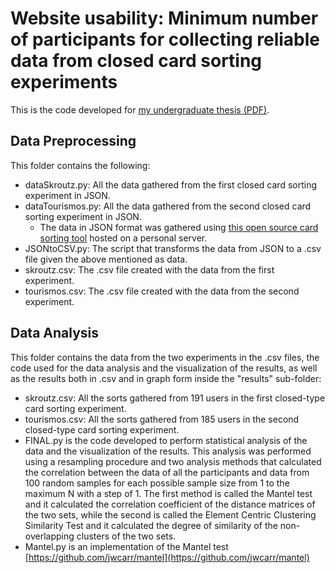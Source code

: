 # Website usability: Minimum number of participants for collecting reliable data from closed card sorting experiments

This is the code developed for [my undergraduate thesis (PDF)](https://ikee.lib.auth.gr/record/358314/files/Dougalis.pdf).

## Data Preprocessing

This folder contains the following:
- dataSkroutz.py: All the data gathered from the first closed card sorting experiment in JSON.
- dataTourismos.py: All the data gathered from the second closed card sorting experiment in JSON.
    - The data in JSON format was gathered using [this open source card sorting tool](https://github.com/indigane/cardsort) hosted on a personal server.
- JSONtoCSV.py: The script that transforms the data from JSON to a .csv file given the above mentioned as data.
- skroutz.csv: The .csv file created with the data from the first experiment.
- tourismos.csv: The .csv file created with the data from the second experiment.

## Data Analysis

This folder contains the data from the two experiments in the .csv files, the code used for the data analysis and the visualization of the results, as well as the results both in .csv and in graph form inside the "results" sub-folder:
- skroutz.csv: All the sorts gathered from 191 users in the first closed-type card sorting experiment.
- tourismos.csv: All the sorts gathered from 185 users in the second closed-type card sorting experiment.
- FINAL.py is the code developed to perform statistical analysis of the data and the visualization of the results. This analysis was performed using a resampling procedure and two analysis methods that calculated the correlation between the data of all the participants and data from 100 random samples for each possible sample size from 1 to the maximum N with a step of 1. The first method is called the Mantel test and it calculated the correlation coefficient of the distance matrices of the two sets, while the second is called the Element Centric Clustering Similarity Test and it calculated the degree of similarity of the non-overlapping clusters of the two sets.
- Mantel.py is an implementation of the Mantel test [https://github.com/jwcarr/mantel](https://github.com/jwcarr/mantel)